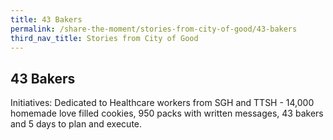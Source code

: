 ```yaml
---
title: 43 Bakers
permalink: /share-the-moment/stories-from-city-of-good/43-bakers
third_nav_title: Stories from City of Good
---
```


## 43 Bakers

Initiatives: Dedicated to Healthcare workers from SGH and TTSH - 14,000 homemade love filled cookies, 950 packs with written messages, 43 bakers and 5 days to plan and execute.
